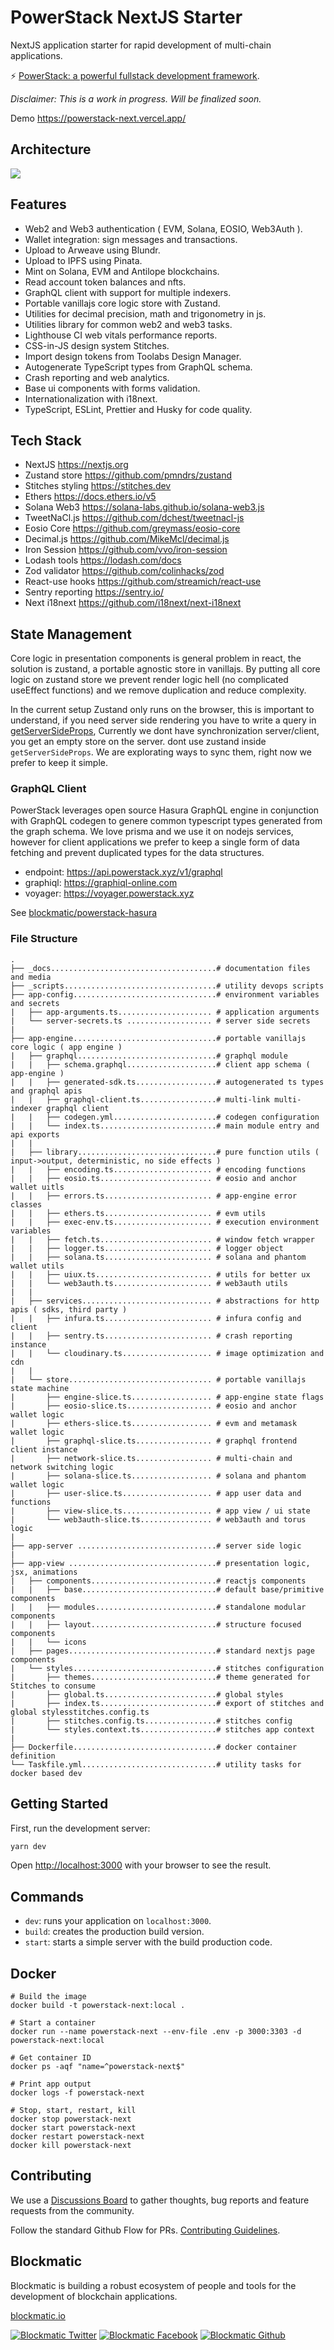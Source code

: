 # PowerStack NextJS Starter

NextJS application starter for rapid development of multi-chain applications.

⚡️ [PowerStack: a powerful fullstack development framework](https://powerstack.xyz).

_Disclaimer: This is a work in progress. Will be finalized soon._

Demo https://powerstack-next.vercel.app/

## Architecture

![](./_docs/mvvm-architecture.png)

## Features

- Web2 and Web3 authentication ( EVM, Solana, EOSIO, Web3Auth ).
- Wallet integration: sign messages and transactions.
- Upload to Arweave using Blundr.
- Upload to IPFS using Pinata.
- Mint on Solana, EVM and Antilope blockchains.
- Read account token balances and nfts.
- GraphQL client with support for multiple indexers.
- Portable vanillajs core logic store with Zustand.
- Utilities for decimal precision, math and trigonometry in js.
- Utilities library for common web2 and web3 tasks.
- Lighthouse CI web vitals performance reports.
- CSS-in-JS design system Stitches.
- Import design tokens from Toolabs Design Manager.
- Autogenerate TypeScript types from GraphQL schema.
- Crash reporting and web analytics.
- Base ui components with forms validation.
- Internationalization with i18next.
- TypeScript, ESLint, Prettier and Husky for code quality.

## Tech Stack

- NextJS https://nextjs.org
- Zustand store https://github.com/pmndrs/zustand
- Stitches styling https://stitches.dev
- Ethers https://docs.ethers.io/v5
- Solana Web3 https://solana-labs.github.io/solana-web3.js
- TweetNaCl.js https://github.com/dchest/tweetnacl-js
- Eosio Core https://github.com/greymass/eosio-core
- Decimal.js https://github.com/MikeMcl/decimal.js
- Iron Session https://github.com/vvo/iron-session
- Lodash tools https://lodash.com/docs
- Zod validator https://github.com/colinhacks/zod
- React-use hooks https://github.com/streamich/react-use
- Sentry reporting https://sentry.io/
- Next i18next https://github.com/i18next/next-i18next

## State Management

Core logic in presentation components is general problem in react, the solution is zustand, a portable agnostic store in vanillajs.
By putting all core logic on zustand store we prevent render logic hell (no complicated useEffect functions) and we remove duplication and reduce complexity.

In the current setup Zustand only runs on the browser, this is important to understand, if you need server side rendering you have to write a query in [getServerSideProps](https://nextjs.org/docs/basic-features/data-fetching/get-server-side-props), Currently we dont have synchronization server/client, you get an empty store on the server. dont use zustand inside `getServerSideProps`. We are explorating ways to sync them, right now we prefer to keep it simple.

### GraphQL Client

PowerStack leverages open source Hasura GraphQL engine in conjunction with GraphQL codegen to genere common typescript types generated from the graph schema. We love prisma and we use it on nodejs services, however for client applications we prefer to keep a single form of data fetching and prevent duplicated types for the data structures.

- endpoint: https://api.powerstack.xyz/v1/graphql
- graphiql: https://graphiql-online.com
- voyager: https://voyager.powerstack.xyz

See [blockmatic/powerstack-hasura](https://github.com/blockmatic/powerstack-hasura)

### File Structure

```
.
├── _docs.....................................# documentation files and media
├── _scripts..................................# utility devops scripts
├── app-config................................# environment variables and secrets
|   ├── app-arguments.ts..................... # application arguments
|   └── server-secrets.ts ................... # server side secrets
|
├── app-engine................................# portable vanillajs core logic ( app engine )
|   ├── graphql...............................# graphql module
|   |   ├── schema.graphql....................# client app schema ( app-engine )
|   |   ├── generated-sdk.ts..................# autogenerated ts types and graphql apis
|   |   ├── graphql-client.ts.................# multi-link multi-indexer graphql client
|   |   ├── codegen.yml.......................# codegen configuration
|   |   └── index.ts..........................# main module entry and api exports
|   |
|   ├── library...............................# pure function utils ( input->output, deterministic, no side effects )
|   |   ├── encoding.ts...................... # encoding functions
|   |   ├── eosio.ts......................... # eosio and anchor wallet uitls
|   |   ├── errors.ts........................ # app-engine error classes
|   |   ├── ethers.ts........................ # evm utils
|   |   ├── exec-env.ts...................... # execution environment variables
|   |   ├── fetch.ts......................... # window fetch wrapper
|   |   ├── logger.ts........................ # logger object
|   |   ├── solana.ts........................ # solana and phantom wallet utils
|   |   ├── uiux.ts.......................... # utils for better ux
|   |   └── web3auth.ts...................... # web3auth utils
|   |
|   ├── services............................. # abstractions for http apis ( sdks, third party )
|   |   ├── infura.ts........................ # infura config and client
|   |   ├── sentry.ts........................ # crash reporting instance
|   |   └── cloudinary.ts.................... # image optimization and cdn
|   |
|   └── store................................ # portable vanillajs state machine
|       ├── engine-slice.ts.................. # app-engine state flags
|       ├── eosio-slice.ts................... # eosio and anchor wallet logic
|       ├── ethers-slice.ts.................. # evm and metamask wallet logic
|       ├── graphql-slice.ts................. # graphql frontend client instance
|       ├── network-slice.ts................. # multi-chain and network switching logic
|       ├── solana-slice.ts.................. # solana and phantom wallet logic
|       ├── user-slice.ts.................... # app user data and functions
|       ├── view-slice.ts.................... # app view / ui state
|       └── web3auth-slice.ts................ # web3auth and torus logic
|
├── app-server ...............................# server side logic
|
├── app-view .................................# presentation logic, jsx, animations
|   ├── components............................# reactjs components
|   |   ├── base..............................# default base/primitive components
|   |   ├── modules...........................# standalone modular components
|   |   ├── layout............................# structure focused components
|   |   └── icons
|   ├── pages.................................# standard nextjs page components
|   └── styles................................# stitches configuration
|       ├── themes............................# theme generated for Stitches to consume
|       ├── global.ts.........................# global styles
|       ├── index.ts..........................# export of stitches and global stylesstitches.config.ts
|       ├── stitches.config.ts................# stitches config
|       └── styles.context.ts.................# stitches app context
|
├── Dockerfile................................# docker container definition
└── Taskfile.yml..............................# utility tasks for docker based dev
```

## Getting Started

First, run the development server:

```bash
yarn dev
```

Open [http://localhost:3000](http://localhost:3000) with your browser to see the result.

## Commands

- `dev`: runs your application on `localhost:3000`.
- `build`: creates the production build version.
- `start`: starts a simple server with the build production code.

## Docker

```
# Build the image
docker build -t powerstack-next:local .

# Start a container
docker run --name powerstack-next --env-file .env -p 3000:3303 -d powerstack-next:local

# Get container ID
docker ps -aqf "name=^powerstack-next$"

# Print app output
docker logs -f powerstack-next

# Stop, start, restart, kill
docker stop powerstack-next
docker start powerstack-next
docker restart powerstack-next
docker kill powerstack-next
```

## Contributing

We use a [Discussions Board](https://github.com/blockmatic/powerstack-docs/discussions/1) to gather thoughts, bug reports and feature requests from the community.

Follow the standard Github Flow for PRs. [Contributing Guidelines](https://docs.powerstack.xyz/powerstack/other-resources/contributing-guidelines).

## Blockmatic

Blockmatic is building a robust ecosystem of people and tools for the development of blockchain applications.

[blockmatic.io](https://blockmatic.io)

<!-- Please don't remove this: Grab your social icons from https://github.com/carlsednaoui/gitsocial -->

<!-- display the social media buttons in your README -->

[![Blockmatic Twitter][1.1]][1]
[![Blockmatic Facebook][2.1]][2]
[![Blockmatic Github][3.1]][3]

<!-- links to social media icons -->
<!-- no need to change these -->

<!-- icons with padding -->

[1.1]: http://i.imgur.com/tXSoThF.png 'twitter icon with padding'
[2.1]: http://i.imgur.com/P3YfQoD.png 'facebook icon with padding'
[3.1]: http://i.imgur.com/0o48UoR.png 'github icon with padding'

<!-- icons without padding -->

[1.2]: http://i.imgur.com/wWzX9uB.png 'twitter icon without padding'
[2.2]: http://i.imgur.com/fep1WsG.png 'facebook icon without padding'
[3.2]: http://i.imgur.com/9I6NRUm.png 'github icon without padding'

<!-- links to your social media accounts -->
<!-- update these accordingly -->

[1]: http://www.twitter.com/blockmatic_io
[2]: http://fb.me/blockmatic.io
[3]: http://www.github.com/blockmatic

<!-- Please don't remove this: Grab your social icons from https://github.com/carlsednaoui/gitsocial -->
